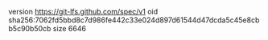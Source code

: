 version https://git-lfs.github.com/spec/v1
oid sha256:7062fd5bbd8c7d986fe442c33e024d897d61544d47dcda5c45e8cbb5c90b50cb
size 6646
